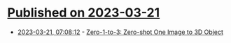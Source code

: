 # [Published on 2023-03-21](index.md)

* [2023-03-21, 07:08:12](https://lobste.rs/s/zcfnl0/zero_1_3_zero_shot_one_image_3d_object) - [Zero-1-to-3: Zero-shot One Image to 3D Object](https://github.com/cvlab-columbia/zero123)
